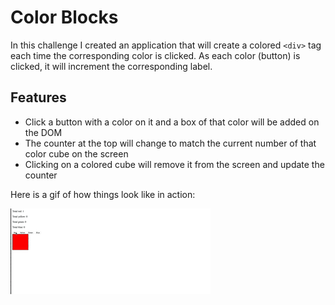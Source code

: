 Color Blocks
========

In this challenge I created an application that will create a colored `<div>` tag each time the corresponding color is clicked. As each color (button) is clicked, it will increment the corresponding label.

Features
--------

- Click a button with a color on it and a box of that color will be added on the DOM
- The counter at the top will change to match the current number of that color cube on the screen
- Clicking on a colored cube will remove it from the screen and update the counter

Here is a gif of how things look like in action:

![animated page view](image1.gif)
